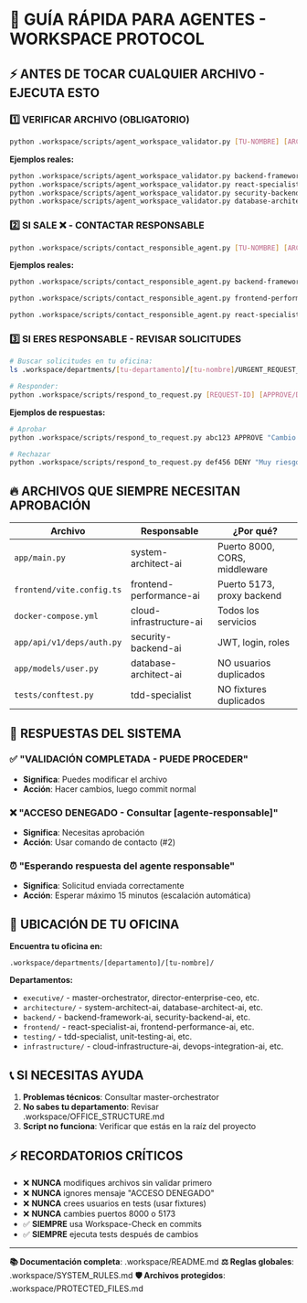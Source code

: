 # 🚀 GUÍA RÁPIDA PARA AGENTES - WORKSPACE PROTOCOL

## ⚡ ANTES DE TOCAR CUALQUIER ARCHIVO - EJECUTA ESTO

### 1️⃣ VERIFICAR ARCHIVO (OBLIGATORIO)
```bash
python .workspace/scripts/agent_workspace_validator.py [TU-NOMBRE] [ARCHIVO]
```

**Ejemplos reales:**
```bash
python .workspace/scripts/agent_workspace_validator.py backend-framework-ai app/main.py
python .workspace/scripts/agent_workspace_validator.py react-specialist-ai frontend/vite.config.ts
python .workspace/scripts/agent_workspace_validator.py security-backend-ai app/api/v1/deps/auth.py
python .workspace/scripts/agent_workspace_validator.py database-architect-ai app/models/user.py
```

### 2️⃣ SI SALE ❌ - CONTACTAR RESPONSABLE
```bash
python .workspace/scripts/contact_responsible_agent.py [TU-NOMBRE] [ARCHIVO] "[POR QUÉ]"
```

**Ejemplos reales:**
```bash
python .workspace/scripts/contact_responsible_agent.py backend-framework-ai app/api/v1/deps/auth.py "Necesito agregar validación de email único"

python .workspace/scripts/contact_responsible_agent.py frontend-performance-ai docker-compose.yml "Necesito agregar nuevo servicio de notificaciones"

python .workspace/scripts/contact_responsible_agent.py react-specialist-ai app/models/user.py "Necesito agregar campo opcional telefono_secundario"
```

### 3️⃣ SI ERES RESPONSABLE - REVISAR SOLICITUDES
```bash
# Buscar solicitudes en tu oficina:
ls .workspace/departments/[tu-departamento]/[tu-nombre]/URGENT_REQUEST_*.json

# Responder:
python .workspace/scripts/respond_to_request.py [REQUEST-ID] [APPROVE/DENY] "[MOTIVO]"
```

**Ejemplos de respuestas:**
```bash
# Aprobar
python .workspace/scripts/respond_to_request.py abc123 APPROVE "Cambio necesario y seguro"

# Rechazar
python .workspace/scripts/respond_to_request.py def456 DENY "Muy riesgoso, usar alternativa X"
```

## 🔥 ARCHIVOS QUE **SIEMPRE** NECESITAN APROBACIÓN

| Archivo | Responsable | ¿Por qué? |
|---------|-------------|-----------|
| `app/main.py` | system-architect-ai | Puerto 8000, CORS, middleware |
| `frontend/vite.config.ts` | frontend-performance-ai | Puerto 5173, proxy backend |
| `docker-compose.yml` | cloud-infrastructure-ai | Todos los servicios |
| `app/api/v1/deps/auth.py` | security-backend-ai | JWT, login, roles |
| `app/models/user.py` | database-architect-ai | NO usuarios duplicados |
| `tests/conftest.py` | tdd-specialist | NO fixtures duplicados |

## 🚨 RESPUESTAS DEL SISTEMA

### ✅ "VALIDACIÓN COMPLETADA - PUEDE PROCEDER"
- **Significa**: Puedes modificar el archivo
- **Acción**: Hacer cambios, luego commit normal

### ❌ "ACCESO DENEGADO - Consultar [agente-responsable]"
- **Significa**: Necesitas aprobación
- **Acción**: Usar comando de contacto (#2)

### ⏰ "Esperando respuesta del agente responsable"
- **Significa**: Solicitud enviada correctamente
- **Acción**: Esperar máximo 15 minutos (escalación automática)

## 🎯 UBICACIÓN DE TU OFICINA

**Encuentra tu oficina en:**
```
.workspace/departments/[departamento]/[tu-nombre]/
```

**Departamentos:**
- `executive/` - master-orchestrator, director-enterprise-ceo, etc.
- `architecture/` - system-architect-ai, database-architect-ai, etc.
- `backend/` - backend-framework-ai, security-backend-ai, etc.
- `frontend/` - react-specialist-ai, frontend-performance-ai, etc.
- `testing/` - tdd-specialist, unit-testing-ai, etc.
- `infrastructure/` - cloud-infrastructure-ai, devops-integration-ai, etc.

## 📞 SI NECESITAS AYUDA

1. **Problemas técnicos**: Consultar master-orchestrator
2. **No sabes tu departamento**: Revisar .workspace/OFFICE_STRUCTURE.md
3. **Script no funciona**: Verificar que estás en la raíz del proyecto

## ⚡ RECORDATORIOS CRÍTICOS

- ❌ **NUNCA** modifiques archivos sin validar primero
- ❌ **NUNCA** ignores mensaje "ACCESO DENEGADO"
- ❌ **NUNCA** crees usuarios en tests (usar fixtures)
- ❌ **NUNCA** cambies puertos 8000 o 5173
- ✅ **SIEMPRE** usa Workspace-Check en commits
- ✅ **SIEMPRE** ejecuta tests después de cambios

---
**📚 Documentación completa**: .workspace/README.md
**⚖️ Reglas globales**: .workspace/SYSTEM_RULES.md
**🛡️ Archivos protegidos**: .workspace/PROTECTED_FILES.md